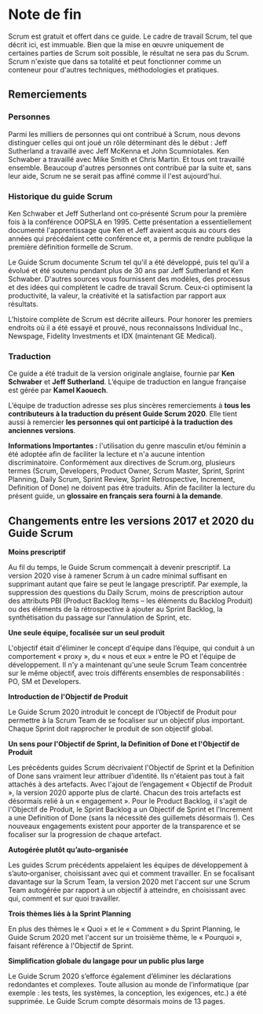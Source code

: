 # Note de fin

Scrum est gratuit et offert dans ce guide. Le cadre de travail Scrum, tel que décrit ici, est immuable. Bien que la mise en œuvre uniquement de certaines parties de Scrum soit possible, le résultat ne sera pas du Scrum. Scrum n'existe que dans sa totalité et peut fonctionner comme un conteneur pour d'autres techniques, méthodologies et pratiques.

## Remerciements

### Personnes

Parmi les milliers de personnes qui ont contribué à Scrum, nous devons distinguer celles qui ont joué un rôle déterminant dès le début : Jeff Sutherland a travaillé avec Jeff McKenna et John Scumniotales. Ken Schwaber a travaillé avec Mike Smith et Chris Martin. Et tous ont travaillé ensemble. Beaucoup d'autres personnes ont contribué par la suite et, sans leur aide, Scrum ne se serait pas affiné comme il l'est aujourd'hui.

### Historique du guide Scrum

Ken Schwaber et Jeff Sutherland ont co‐présenté Scrum pour la première fois à la conférence OOPSLA en 1995. Cette présentation a essentiellement documenté l'apprentissage que Ken et Jeff avaient acquis au cours des années qui précédaient cette conférence et, a permis de rendre publique la première définition formelle de Scrum.

Le Guide Scrum documente Scrum tel qu'il a été développé, puis tel qu’il a évolué et été soutenu pendant plus de 30 ans par Jeff Sutherland et Ken Schwaber. D'autres sources vous fournissent des modèles, des processus et des idées qui complètent le cadre de travail Scrum. Ceux‐ci optimisent la productivité, la valeur, la créativité et la satisfaction par rapport aux résultats.

L'histoire complète de Scrum est décrite ailleurs. Pour honorer les premiers endroits où il a été essayé et prouvé, nous reconnaissons Individual Inc., Newspage, Fidelity Investments et IDX (maintenant GE Medical).

### Traduction

Ce guide a été traduit de la version originale anglaise, fournie par **Ken Schwaber** et **Jeff Sutherland**. L’équipe de traduction en langue française est gérée par **Kamel Kaouech**.

L’équipe de traduction adresse ses plus sincères remerciements à **tous les contributeurs à la traduction du présent Guide Scrum 2020**. Elle tient aussi à remercier **les personnes qui ont participé à la traduction des anciennes versions**.

**Informations Importantes :** l'utilisation du genre masculin et/ou féminin a été adoptée afin de faciliter la lecture et n'a aucune intention discriminatoire. Conformément aux directives de Scrum.org, plusieurs termes (Scrum, Developers, Product Owner, Scrum Master, Sprint, Sprint Planning, Daily Scrum, Sprint Review, Sprint Retrospective, Increment, Definition of Done) ne doivent pas être traduits. Afin de faciliter la lecture du présent guide, un **glossaire en français sera fourni à la demande**.

## Changements entre les versions 2017 et 2020 du Guide Scrum

**Moins prescriptif**

Au fil du temps, le Guide Scrum commençait à devenir prescriptif. La version 2020 vise à ramener Scrum à un cadre minimal suffisant en supprimant autant que faire se peut le langage prescriptif. Par exemple, la suppression des questions du Daily Scrum, moins de prescription autour des attributs PBI (Product Backlog Items – les éléments du Backlog Produit) ou des éléments de la rétrospective à ajouter au Sprint Backlog, la synthétisation du passage sur l’annulation de Sprint, etc.

**Une seule équipe, focalisée sur un seul produit**

L'objectif était d'éliminer le concept d'équipe dans l’équipe, qui conduit à un comportement « proxy », du « nous et eux » entre le PO et l'équipe de développement. Il n'y a maintenant qu'une seule Scrum Team concentrée sur le même objectif, avec trois différents ensembles de responsabilités : PO, SM et Developers.

**Introduction de l'Objectif de Produit**

Le Guide Scrum 2020 introduit le concept de l’Objectif de Produit pour permettre à la Scrum Team de se focaliser sur un objectif plus important. Chaque Sprint doit rapprocher le produit de son objectif global.

**Un sens pour l'Objectif de Sprint, la Definition of Done et l'Objectif de Produit**

Les précédents guides Scrum décrivaient l'Objectif de Sprint et la Definition of Done sans vraiment leur attribuer d’identité. Ils n'étaient pas tout à fait attachés à des artefacts. Avec l'ajout de l’engagement « Objectif de Produit », la version 2020 apporte plus de clarté. Chacun des trois artefacts est désormais relié à un « engagement ». Pour le Product Backlog, il s'agit de l'Objectif de Produit, le Sprint Backlog a un Objectif de Sprint et l'Increment a une Definition of Done (sans la nécessité des guillemets désormais !). Ces nouveaux engagements existent pour apporter de la transparence et se focaliser sur la progression de chaque artefact.

**Autogérée plutôt qu’auto‐organisée**

Les guides Scrum précédents appelaient les équipes de développement à s’auto‐organiser, choisissant avec qui et comment travailler. En se focalisant davantage sur la Scrum Team, la version 2020 met l'accent sur une Scrum Team autogérée par rapport à un objectif à atteindre, en choisissant avec qui, comment et sur quoi travailler.

**Trois thèmes liés à la Sprint Planning**

En plus des thèmes le « Quoi » et le « Comment » du Sprint Planning, le Guide Scrum 2020 met l'accent sur un troisième thème, le « Pourquoi », faisant référence à l'Objectif de Sprint.

**Simplification globale du langage pour un public plus large**

Le Guide Scrum 2020 s’efforce également d’éliminer les déclarations redondantes et complexes. Toute allusion au monde de l’informatique (par exemple : les tests, les systèmes, la conception, les exigences, etc.) a été supprimée. Le Guide Scrum compte désormais moins de 13 pages.
